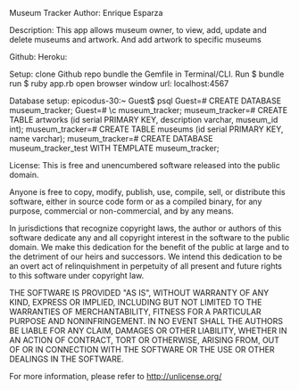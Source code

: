 Museum Tracker
Author: Enrique Esparza

Description: This app allows museum owner, to view, add, update and delete museums and artwork. And add artwork to specific museums

Github:
Heroku:

Setup: clone Github repo bundle the Gemfile in Terminal/CLI. Run $ bundle run $ ruby app.rb open browser window url: localhost:4567

Database setup:
epicodus-30:~ Guest$ psql
Guest=# CREATE DATABASE museum_tracker;
Guest=# \c museum_tracker;
museum_tracker=# CREATE TABLE artworks (id serial PRIMARY KEY, description varchar, museum_id int);
museum_tracker=# CREATE TABLE museums (id serial PRIMARY KEY, name varchar);
museum_tracker=# CREATE DATABASE museum_tracker_test WITH TEMPLATE museum_tracker;

License:
This is free and unencumbered software released into the public domain.

Anyone is free to copy, modify, publish, use, compile, sell, or distribute this software, either in source code form or as a compiled binary, for any purpose, commercial or non-commercial, and by any means.

In jurisdictions that recognize copyright laws, the author or authors of this software dedicate any and all copyright interest in the software to the public domain. We make this dedication for the benefit of the public at large and to the detriment of our heirs and successors. We intend this dedication to be an overt act of relinquishment in perpetuity of all present and future rights to this software under copyright law.

THE SOFTWARE IS PROVIDED "AS IS", WITHOUT WARRANTY OF ANY KIND, EXPRESS OR IMPLIED, INCLUDING BUT NOT LIMITED TO THE WARRANTIES OF MERCHANTABILITY, FITNESS FOR A PARTICULAR PURPOSE AND NONINFRINGEMENT. IN NO EVENT SHALL THE AUTHORS BE LIABLE FOR ANY CLAIM, DAMAGES OR OTHER LIABILITY, WHETHER IN AN ACTION OF CONTRACT, TORT OR OTHERWISE, ARISING FROM, OUT OF OR IN CONNECTION WITH THE SOFTWARE OR THE USE OR OTHER DEALINGS IN THE SOFTWARE.

For more information, please refer to http://unlicense.org/
